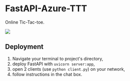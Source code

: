 # FastAPI-Azure-TTT
 Online Tic-Tac-toe.
 
![](Media/overwiew.png)  


## Deployment
1.  Navigate your terminal to project's directory,
2.  deploy FastAPI with `uvicorn server:app`,
3.  open 2 clients (use `python client.py`) on your network,
4.  follow instructions in the chat box.
